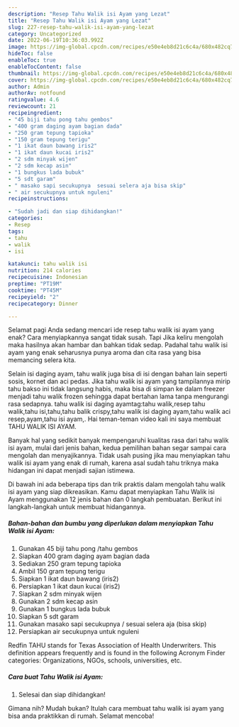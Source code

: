 ```yaml
---
description: "Resep Tahu Walik isi Ayam yang Lezat"
title: "Resep Tahu Walik isi Ayam yang Lezat"
slug: 227-resep-tahu-walik-isi-ayam-yang-lezat
category: Uncategorized
date: 2022-06-19T10:36:03.992Z
image: https://img-global.cpcdn.com/recipes/e50e4eb8d21c6c4a/680x482cq70/tahu-walik-isi-ayam-foto-resep-utama.jpg
hideToc: false
enableToc: true
enableTocContent: false
thumbnail: https://img-global.cpcdn.com/recipes/e50e4eb8d21c6c4a/680x482cq70/tahu-walik-isi-ayam-foto-resep-utama.jpg
cover: https://img-global.cpcdn.com/recipes/e50e4eb8d21c6c4a/680x482cq70/tahu-walik-isi-ayam-foto-resep-utama.jpg
author: Admin
authorAv: notfound
ratingvalue: 4.6
reviewcount: 21
recipeingredient:
- "45 biji tahu pong tahu gembos"
- "400 gram daging ayam bagian dada"
- "250 gram tepung tapioka"
- "150 gram tepung terigu"
- "1 ikat daun bawang iris2"
- "1 ikat daun kucai iris2"
- "2 sdm minyak wijen"
- "2 sdm kecap asin"
- "1 bungkus lada bubuk"
- "5 sdt garam"
- " masako sapi secukupnya  sesuai selera aja bisa skip"
- " air secukupnya untuk nguleni"
recipeinstructions:

- "Sudah jadi dan siap dihidangkan!"
categories:
- Resep
tags:
- tahu
- walik
- isi

katakunci: tahu walik isi 
nutrition: 214 calories
recipecuisine: Indonesian
preptime: "PT19M"
cooktime: "PT45M"
recipeyield: "2"
recipecategory: Dinner

---
```



Selamat pagi Anda sedang mencari ide resep tahu walik isi ayam yang enak? Cara menyiapkannya sangat tidak susah. Tapi Jika keliru mengolah maka hasilnya akan hambar dan bahkan tidak sedap. Padahal tahu walik isi ayam yang enak seharusnya punya aroma dan cita rasa yang bisa memancing selera kita.


Selain isi daging ayam, tahu walik juga bisa di isi dengan bahan lain seperti sosis, kornet dan aci pedas. Jika tahu walik isi ayam yang tampilannya mirip tahu bakso ini tidak langsung habis, maka bisa di simpan ke dalam freezer menjadi tahu walik frozen sehingga dapat bertahan lama tanpa mengurangi rasa sedapnya. tahu walik isi daging ayamtag:tahu walik,resep tahu walik,tahu isi,tahu,tahu balik crispy,tahu walik isi daging ayam,tahu walik aci resep,ayam,tahu isi ayam,. Hai teman-teman video kali ini saya membuat TAHU WALIK ISI AYAM.

Banyak hal yang sedikit banyak mempengaruhi kualitas rasa dari tahu walik isi ayam, mulai dari jenis bahan, kedua pemilihan bahan segar sampai cara mengolah dan menyajikannya. Tidak usah pusing jika mau menyiapkan tahu walik isi ayam yang enak di rumah, karena asal sudah tahu triknya maka hidangan ini dapat menjadi sajian istimewa.


Di bawah ini ada beberapa tips dan trik praktis dalam mengolah tahu walik isi ayam yang siap dikreasikan. Kamu dapat menyiapkan Tahu Walik isi Ayam menggunakan 12 jenis bahan dan 0 langkah pembuatan. Berikut ini langkah-langkah untuk membuat hidangannya.

<!--inarticleads1-->

##### Bahan-bahan dan bumbu yang diperlukan dalam menyiapkan Tahu Walik isi Ayam:

1. Gunakan 45 biji tahu pong /tahu gembos
1. Siapkan 400 gram daging ayam bagian dada
1. Sediakan 250 gram tepung tapioka
1. Ambil 150 gram tepung terigu
1. Siapkan 1 ikat daun bawang (iris2)
1. Persiapkan 1 ikat daun kucai (iris2)
1. Siapkan 2 sdm minyak wijen
1. Gunakan 2 sdm kecap asin
1. Gunakan 1 bungkus lada bubuk
1. Siapkan 5 sdt garam
1. Gunakan  masako sapi secukupnya / sesuai selera aja (bisa skip)
1. Persiapkan  air secukupnya untuk nguleni


Redfin TAHU stands for Texas Association of Health Underwriters. This definition appears frequently and is found in the following Acronym Finder categories: Organizations, NGOs, schools, universities, etc. 

<!--inarticleads2-->

##### Cara buat Tahu Walik isi Ayam:


1. Selesai dan siap dihidangkan!



Gimana nih? Mudah bukan? Itulah cara membuat tahu walik isi ayam yang bisa anda praktikkan di rumah. Selamat mencoba!
